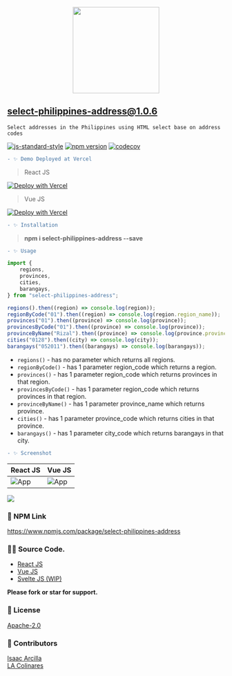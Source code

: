 <p align="center"><img src="https://pngimage.net/wp-content/uploads/2018/06/philippine-flag-icon-png-5.png" width="200"></p>

## **select-philippines-address@1.0.6**

`Select addresses in the Philippines using HTML select base on address codes`

[![js-standard-style](https://img.shields.io/badge/code%20style-standard-brightgreen.svg?style=flat)](http://standardjs.com/) [![npm version](https://badge.fury.io/js/select-philippines-address.svg)](https://badge.fury.io/js/select-philippines-address) [![codecov](https://codecov.io/gh/nodejs/undici/branch/main/graph/badge.svg?token=yZL6LtXkOA)](https://codecov.io/gh/nodejs/undici)

```diff
- ✨ Demo Deployed at Vercel
```

> React JS

[![Deploy with Vercel](https://vercel.com/button)](https://select-philippines-address.vercel.app/)

> Vue JS

[![Deploy with Vercel](https://vercel.com/button)](https://select-philippines-address-vue.vercel.app/)

```diff
- ✨ Installation
```

> **npm i select-philippines-address --save**

```diff
- ✨ Usage
```

```js
import {
    regions,
    provinces,
    cities,
    barangays,
} from "select-philippines-address";

regions().then((region) => console.log(region));
regionByCode("01").then((region) => console.log(region.region_name));
provinces("01").then((province) => console.log(province));
provincesByCode("01").then((province) => console.log(province));
provinceByName("Rizal").then((province) => console.log(province.province_code));
cities("0128").then((city) => console.log(city));
barangays("052011").then((barangays) => console.log(barangays));
```

-   `regions()` - has no parameter which returns all regions.
-   `regionByCode()` - has 1 parameter region_code which returns a region.
-   `provinces()` - has 1 parameter region_code which returns provinces in that region.
-   `provincesByCode()` - has 1 parameter region_code which returns provinces in that region.
-   `provinceByName()` - has 1 parameter province_name which returns province.
-   `cities()` - has 1 parameter province_code which returns cities in that province.
-   `barangays()` - has 1 parameter city_code which returns barangays in that city.

```diff
- ✨ Screenshot
```

| React JS                                                                                                  | Vue JS                                                                                       |
| --------------------------------------------------------------------------------------------------------- | -------------------------------------------------------------------------------------------- |
| ![App](https://github.com/isaacdarcilla/select-philippines-address/blob/main/demo/react/screenshot/1.PNG) | ![App](https://github.com/isaacdarcilla/select-philippines-address/blob/main/demo/vue/2.PNG) |

![](https://github.com/isaacdarcilla/select-philippines-address/blob/main/demo/react/screenshot/img.png)

### 🔗 NPM Link

https://www.npmjs.com/package/select-philippines-address

### 👨‍💻 Source Code.

-   [React JS](https://github.com/isaacdarcilla/select-philippines-address/tree/main/demo/react)
-   [Vue JS](https://github.com/isaacdarcilla/select-philippines-address/tree/main/demo/vue)
-   [Svelte JS (WIP)](https://github.com/isaacdarcilla/select-philippines-address/tree/main/demo/vue)

**Please fork or star for support.**

### 🔖 License

[Apache-2.0](https://github.com/isaacdarcilla/select-philippines-address/blob/master/LICENSE)

### 🚀 Contributors

[Isaac Arcilla](https://facebook.com/isaacdarcilla)<br>
[LA Colinares](https://github.com/la-colinares)
